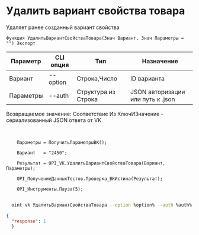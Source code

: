 ﻿---
sidebar_position: 7
---

# Удалить вариант свойства товара
 Удаляет ранее созданный вариант свойства



`Функция УдалитьВариантСвойстваТовара(Знач Вариант, Знач Параметры = "") Экспорт`

  | Параметр | CLI опция | Тип | Назначение |
  |-|-|-|-|
  | Вариант | --option | Строка,Число | ID варианта |
  | Параметры | --auth | Структура из Строка | JSON авторизации или путь к .json |

  
  Возвращаемое значение:   Соответствие Из КлючИЗначение - сериализованный JSON ответа от VK

<br/>




```bsl title="Пример кода"
    Параметры = ПолучитьПараметрыВК();

    Вариант   = "2450";

    Результат = OPI_VK.УдалитьВариантСвойстваТовара(Вариант, Параметры);

    OPI_ПолучениеДанныхТестов.Проверка_ВКИстина(Результат);

    OPI_Инструменты.Пауза(5);
```



```sh title="Пример команды CLI"
    
  oint vk УдалитьВариантСвойстваТовара --option %option% --auth %auth%

```

```json title="Результат"
{
  "response": 1
  }
```
